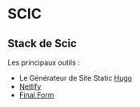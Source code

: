 # SCIC 

## Stack de Scic
Les principaux outils :
- Le Générateur de Site Static [Hugo](gohugo.io)
- [Netlify](https://app.netlify.com/)
- [Final Form](https://github.com/final-form/final-form)
